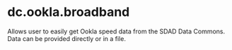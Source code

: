 # dc.ookla.broadband

Allows user to easily get Ookla speed data from the SDAD Data Commons.  Data can be provided directly or in a file.
